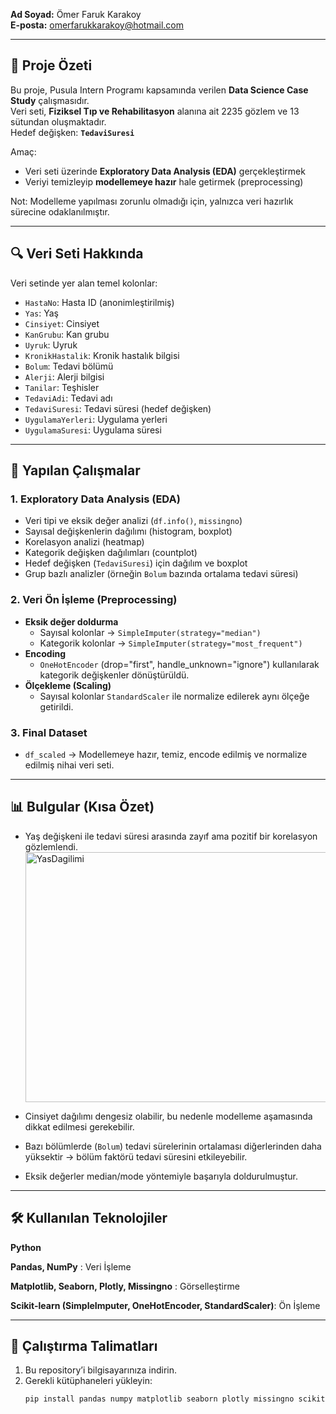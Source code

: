 **Ad Soyad:** Ömer Faruk Karakoy  
**E-posta:** omerfarukkarakoy@hotmail.com  

---

## 📖 Proje Özeti
Bu proje, Pusula Intern Programı kapsamında verilen **Data Science Case Study** çalışmasıdır.  
Veri seti, **Fiziksel Tıp ve Rehabilitasyon** alanına ait 2235 gözlem ve 13 sütundan oluşmaktadır.  
Hedef değişken: **`TedaviSuresi`**  

Amaç:  
- Veri seti üzerinde **Exploratory Data Analysis (EDA)** gerçekleştirmek  
- Veriyi temizleyip **modellemeye hazır** hale getirmek (preprocessing)  

Not: Modelleme yapılması zorunlu olmadığı için, yalnızca veri hazırlık sürecine odaklanılmıştır.  

---

## 🔍 Veri Seti Hakkında
Veri setinde yer alan temel kolonlar:  

- `HastaNo`: Hasta ID (anonimleştirilmiş)  
- `Yas`: Yaş  
- `Cinsiyet`: Cinsiyet  
- `KanGrubu`: Kan grubu  
- `Uyruk`: Uyruk  
- `KronikHastalik`: Kronik hastalık bilgisi  
- `Bolum`: Tedavi bölümü  
- `Alerji`: Alerji bilgisi  
- `Tanilar`: Teşhisler  
- `TedaviAdi`: Tedavi adı  
- `TedaviSuresi`: Tedavi süresi (hedef değişken)  
- `UygulamaYerleri`: Uygulama yerleri  
- `UygulamaSuresi`: Uygulama süresi  

---

## 🧪 Yapılan Çalışmalar

### 1. Exploratory Data Analysis (EDA)
- Veri tipi ve eksik değer analizi (`df.info()`, `missingno`)  
- Sayısal değişkenlerin dağılımı (histogram, boxplot)  
- Korelasyon analizi (heatmap)  
- Kategorik değişken dağılımları (countplot)  
- Hedef değişken (`TedaviSuresi`) için dağılım ve boxplot  
- Grup bazlı analizler (örneğin `Bolum` bazında ortalama tedavi süresi)  

### 2. Veri Ön İşleme (Preprocessing)
- **Eksik değer doldurma**  
  - Sayısal kolonlar → `SimpleImputer(strategy="median")`  
  - Kategorik kolonlar → `SimpleImputer(strategy="most_frequent")`  
- **Encoding**  
  - `OneHotEncoder` (drop="first", handle_unknown="ignore") kullanılarak kategorik değişkenler dönüştürüldü.  
- **Ölçekleme (Scaling)**  
  - Sayısal kolonlar `StandardScaler` ile normalize edilerek aynı ölçeğe getirildi.  

### 3. Final Dataset
- `df_scaled` → Modellemeye hazır, temiz, encode edilmiş ve normalize edilmiş nihai veri seti.  

---

## 📊 Bulgular (Kısa Özet)
- Yaş değişkeni ile tedavi süresi arasında zayıf ama pozitif bir korelasyon gözlemlendi.
   <img width="1000" height="400" alt="YasDagilimi" src="https://github.com/user-attachments/assets/9a9460d7-92db-4e00-8f73-d20b31acb0a6" />

- Cinsiyet dağılımı dengesiz olabilir, bu nedenle modelleme aşamasında dikkat edilmesi gerekebilir.  
- Bazı bölümlerde (`Bolum`) tedavi sürelerinin ortalaması diğerlerinden daha yüksektir → bölüm faktörü tedavi süresini etkileyebilir.  
- Eksik değerler median/mode yöntemiyle başarıyla doldurulmuştur.  

---

## 🛠️ Kullanılan Teknolojiler
**Python**

**Pandas, NumPy** : Veri İşleme

**Matplotlib, Seaborn, Plotly, Missingno** : Görselleştirme 

**Scikit-learn (SimpleImputer, OneHotEncoder, StandardScaler)**: Ön İşleme 

---

## 🚀 Çalıştırma Talimatları
1. Bu repository’i bilgisayarınıza indirin.  
2. Gerekli kütüphaneleri yükleyin:  
   ```bash
   pip install pandas numpy matplotlib seaborn plotly missingno scikit-learn
